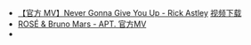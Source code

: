 - [【官方 MV】Never Gonna Give You Up - Rick Astley](https://www.bilibili.com/video/BV1GJ411x7h7/) [视频下载]([https://vdse.bdstatic.com//192d9a98d782d9c74c96f09db9378d93.mp4)
- [ROSÉ & Bruno Mars - APT. 官方MV](https://www.bilibili.com/video/BV1tbq3YVErZ/)
-